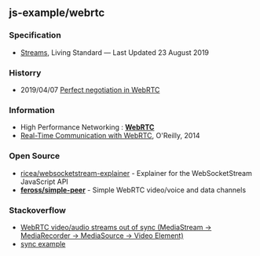 ## js-example/webrtc


### Specification
- [Streams](https://streams.spec.whatwg.org), Living Standard — Last Updated 23 August 2019


### Historry
- 2019/04/07 [Perfect negotiation in WebRTC](https://blog.mozilla.org/webrtc/perfect-negotiation-in-webrtc/)


### Information
- High Performance Networking : [**WebRTC**](https://hpbn.co/webrtc/)
- [Real-Time Communication with WebRTC](http://subnets.ru/books/real-time-communication-with-webrtc-peer-to-peer-in-the-browser.pdf), O'Reilly, 2014


### Open Source
- [ricea/websocketstream-explainer](https://github.com/ricea/websocketstream-explainer) - Explainer for the WebSocketStream JavaScript API
- [**feross/simple-peer**](https://github.com/feross/simple-peer) - Simple WebRTC video/voice and data channels



### Stackoverflow
- [WebRTC video/audio streams out of sync (MediaStream -> MediaRecorder -> MediaSource -> Video Element)](https://stackoverflow.com/questions/52134781/webrtc-video-audio-streams-out-of-sync-mediastream-mediarecorder-mediasou)
- [sync example](https://jsfiddle.net/nthyfgvs/)


